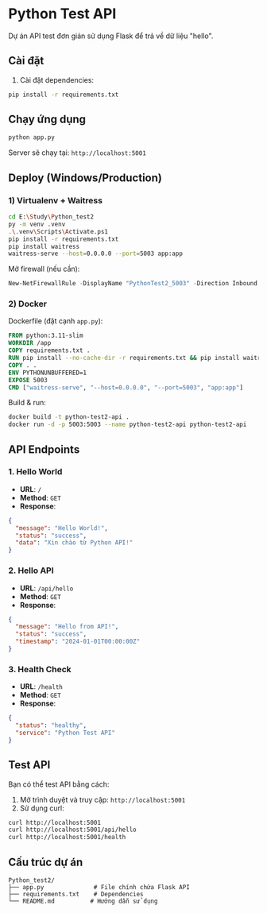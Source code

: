 # Python Test API

Dự án API test đơn giản sử dụng Flask để trả về dữ liệu "hello".

## Cài đặt

1. Cài đặt dependencies:
```bash
pip install -r requirements.txt
```

## Chạy ứng dụng

```bash
python app.py
```

Server sẽ chạy tại: `http://localhost:5001`

## Deploy (Windows/Production)

### 1) Virtualenv + Waitress
```bash
cd E:\Study\Python_test2
py -m venv .venv
.\.venv\Scripts\Activate.ps1
pip install -r requirements.txt
pip install waitress
waitress-serve --host=0.0.0.0 --port=5003 app:app
```

Mở firewall (nếu cần):
```powershell
New-NetFirewallRule -DisplayName "PythonTest2_5003" -Direction Inbound -Protocol TCP -LocalPort 5003 -Action Allow
```

### 2) Docker
Dockerfile (đặt cạnh `app.py`):
```dockerfile
FROM python:3.11-slim
WORKDIR /app
COPY requirements.txt .
RUN pip install --no-cache-dir -r requirements.txt && pip install waitress
COPY . .
ENV PYTHONUNBUFFERED=1
EXPOSE 5003
CMD ["waitress-serve", "--host=0.0.0.0", "--port=5003", "app:app"]
```

Build & run:
```bash
docker build -t python-test2-api .
docker run -d -p 5003:5003 --name python-test2-api python-test2-api
```

## API Endpoints

### 1. Hello World
- **URL**: `/`
- **Method**: `GET`
- **Response**:
```json
{
  "message": "Hello World!",
  "status": "success",
  "data": "Xin chào từ Python API!"
}
```

### 2. Hello API
- **URL**: `/api/hello`
- **Method**: `GET`
- **Response**:
```json
{
  "message": "Hello from API!",
  "status": "success",
  "timestamp": "2024-01-01T00:00:00Z"
}
```

### 3. Health Check
- **URL**: `/health`
- **Method**: `GET`
- **Response**:
```json
{
  "status": "healthy",
  "service": "Python Test API"
}
```

## Test API

Bạn có thể test API bằng cách:

1. Mở trình duyệt và truy cập: `http://localhost:5001`
2. Sử dụng curl:
```bash
curl http://localhost:5001
curl http://localhost:5001/api/hello
curl http://localhost:5001/health
```

## Cấu trúc dự án

```
Python_test2/
├── app.py              # File chính chứa Flask API
├── requirements.txt    # Dependencies
└── README.md          # Hướng dẫn sử dụng
```
